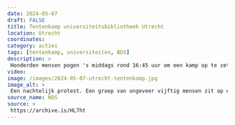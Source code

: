 ```yaml
---
date: 2024-05-07
draft: FALSE
title: Tentenkamp universiteitsbibliotheek Utrecht
location: Utrecht
coordinates: 
category: acties
tags: [tentenkamp, universiteiten, BDS]
description: > 
 Honderden mensen pogen 's middags rond 16:45 uur om een ​​kamp op te zetten bij de Universiteitsbibliotheek van Utrecht. In de nacht van 7 op 8 mei worden bij een ontruiming door politie zo'n 50 mensen gearresteerd.
video: 
image: /images/2024-05-07-utrecht-tentenkamp.jpg
image_alt: > 
 Een nachtelijk protest. Een groep van ongeveer vijftig mensen zit op een geplaveide, bakstenenachtige grond. Velen dragen maskers. In het midden van de groep zwaait iemand met een Palestijnse vlag. Achter hen is een groot, lichtbeige gebouw zichtbaar met meerdere hoge ramen, en een door straatlantaarns verlichtte boom. Er zijn tenminste drie politieagenten in uniform met maskers, helmen, wapens en handboeien zichtbaar. Eén van hen is van op de rug zichtbaar met daarop groot de letters 'POLITIE'.
source_name: NOS
source: > 
 https://archive.is/HL7ht
---
```


